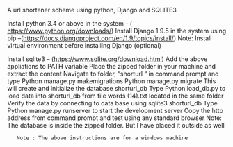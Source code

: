 A url shortener scheme using python, Django and SQLITE3

Install python 3.4 or above in the system - ( https://www.python.org/downloads/)
Install Django 1.9.5 in the system using pip –(https://docs.djangoproject.com/en/1.9/topics/install/)
Note: Install virtual environment before installing Django (optional)

Install sqlite3 – (https://www.sqlite.org/download.html)
Add the above appliations to PATH variable
Place the zipped folder in your machine and extract the content
Navigate to folder, “shorturl “ in command prompt and type
Python manage.py makemigrations
Python manage.py migrate
This will create and initialize the database shorturl_db
Type Python load_db.py to load data into shorturl_db from file words (14).txt located in the same folder
Verify the data by connecting to data base using sqlite3 shorturl_db
Type Python manage.py runserver to start the development server
Copy the http address from command prompt and test using any standard browser
Note: The database is inside the zipped folder. But I have placed it outside as well

       Note : The above instructions are for a windows machine
